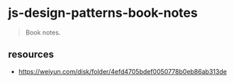 # js-design-patterns-book-notes
> Book notes.

## resources
- https://weiyun.com/disk/folder/4efd4705bdef0050778b0eb86ab313de
